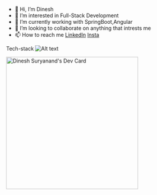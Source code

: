 
- 👋 Hi, I’m Dinesh
- 👀 I’m interested in Full-Stack Development
- 🌱 I’m currently working with SpringBoot,Angular
- 💞️ I’m looking to collaborate on anything that intrests me
- 📫 How to reach me [LinkedIn](https://www.linkedin.com/in/dinesh-suryanand/) [Insta](https://www.instagram.com/i_dineshsuryanand/)

Tech-stack
![Alt text]([url](https://user-images.githubusercontent.com/74038190/212280823-79088828-a258-4a4d-8d6c-96315d5a07af.gif))


<a href="https://app.daily.dev/dineshsuryanand"><img src="https://api.daily.dev/devcards/v2/g6qlJRvW2IXJTUqJGUXMI.png?type=default&r=9jb" width="356" alt="Dinesh Suryanand's Dev Card"/></a>
  
